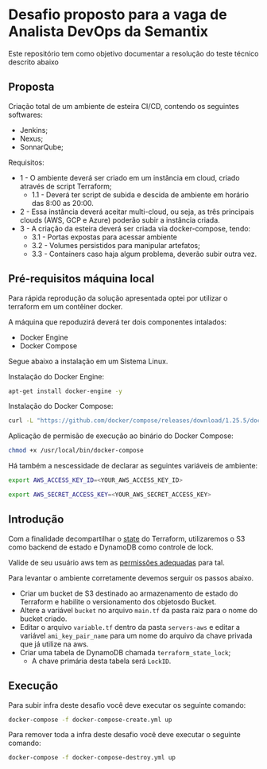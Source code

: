 # Desafio proposto para a vaga de Analista DevOps da Semantix

Este repositório tem como objetivo documentar a resolução do teste técnico descrito abaixo

## Proposta

Criação total de um ambiente de esteira CI/CD, contendo os seguintes softwares:

* Jenkins;
* Nexus;
* SonnarQube;

Requisitos:

* 1 - O ambiente deverá ser criado em um instância em cloud, criado através de script Terraform;
  * 1.1 - Deverá ter script de subida e descida de ambiente em horário das 8:00 as 20:00.
* 2  - Essa instância deverá aceitar multi-cloud, ou seja, as três principais clouds (AWS, GCP e Azure) poderão subir a instância criada.
* 3  - A criação da esteira deverá ser criada via docker-compose, tendo:
  * 3.1 - Portas expostas para acessar ambiente
  * 3.2 - Volumes persistidos para manipular artefatos;
  * 3.3 - Containers caso haja algum problema, deverão subir outra vez.

## Pré-requisitos máquina local

Para rápida reprodução da solução apresentada optei por utilizar o terraform em um contêiner docker.

A máquina que repoduzirá deverá ter dois componentes intalados:

* Docker Engine
* Docker Compose

Segue abaixo a instalação em um Sistema Linux.

Instalação do Docker Engine:

```bash
apt-get install docker-engine -y
```

Instalação do Docker Compose:

```bash
curl -L "https://github.com/docker/compose/releases/download/1.25.5/docker-compose-$(uname -s)-$(uname -m)" -o /usr/local/bin/docker-compose
```

Aplicação de permisão de execução ao binário do Docker Compose:
```bash
chmod +x /usr/local/bin/docker-compose
```

Há também a nescessidade de declarar as seguintes variáveis de ambiente:
```bash
export AWS_ACCESS_KEY_ID=<YOUR_AWS_ACCESS_KEY_ID>
```
```bash
export AWS_SECRET_ACCESS_KEY=<YOUR_AWS_SECRET_ACCESS_KEY>
```

## Introdução

Com a finalidade decompartilhar o [state](https://www.terraform.io/docs/state/index.html) do Terraform, utilizaremos o S3 como backend de estado e DynamoDB como controle de lock.

Valide de seu usuário aws tem as [permissões adequadas](https://www.terraform.io/docs/backends/types/s3.html) para tal.

Para levantar o ambiente corretamente devemos serguir os passos abaixo.

* Criar um bucket de S3 destinado ao armazenamento de estado do Terraform e habilite o versionamento dos objetosdo Bucket.
* Altere a variável `bucket` no arquivo `main.tf` da pasta raiz para o nome do bucket criado.
* Editar o arquivo `variable.tf` dentro da pasta `servers-aws` e editar a variável `ami_key_pair_name` para um nome do arquivo da chave privada que já utilize na aws.
* Criar uma tabela de DynamoDB chamada `terraform_state_lock`;
  * A chave primária desta tabela será `LockID`.

## Execução

Para subir infra deste desafio você deve executar os seguinte comando:

```bash
docker-compose -f docker-compose-create.yml up
```

Para remover toda a infra deste desafio você deve executar o seguinte comando:

```bash
docker-compose -f docker-compose-destroy.yml up
```

